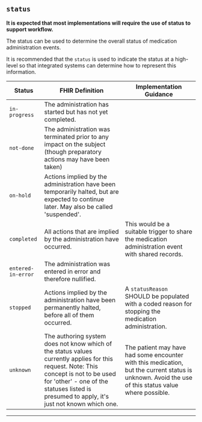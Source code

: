 ## `status`

**It is expected that most implementations will require the use of status to support workflow.**

The status can be used to determine the overall status of medication administration events.

It is recommended that the `status` is used to indicate the status at a high-level so that integrated systems can determine how to represent this information.

<table id="assets">
    <thead>
        <tr>
            <th>Status</th>
            <th>FHIR Definition</th>
            <th>Implementation Guidance</th>
        </tr>
    </thead>
    <tbody>
        <!-- in-progress -->
        <tr>
            <td><code>in-progress</code></td>
            <td>
                The administration has started but has not yet completed.
            </td>
            <td>
            </td>
        </tr>
        <!-- not-done -->
        <tr>
            <td><code>not-done</code></td>
            <td>
                The administration was terminated prior to any impact on the subject (though preparatory actions may have been taken)
            </td>
            <td>
            </td>
        </tr>
        <!-- on-hold -->
        <tr>
            <td><code>on-hold</code></td>
            <td>
                Actions implied by the administration have been temporarily halted, but are expected to continue later. May also be called 'suspended'.
            </td>
            <td>
            </td>
        </tr>
        <!-- completed -->
        <tr>
            <td><code>completed</code></td>
            <td>
                All actions that are implied by the administration have occurred.
            </td>
            <td>
                This would be a suitable trigger to share the medication administration event with shared records.
            </td>
        </tr>
        <!-- entered-in-error -->
        <tr>
            <td><code>entered-in-error</code></td>
            <td>
                The administration was entered in error and therefore nullified.
            </td>
            <td>
            </td>
        </tr>
        <!-- stopped -->
        <tr>
            <td><code>stopped</code></td>
            <td>
                Actions implied by the administration have been permanently halted, before all of them occurred.
            </td>
            <td>
                A <code>statusReason</code> SHOULD be populated with a coded reason for stopping the medication administration.
            </td>
        </tr>
        <!-- unknown -->
        <tr>
            <td><code>unknown</code></td>
            <td>
                The authoring system does not know which of the status values currently applies for this request. Note: This concept is not to be used for 'other' - one of the statuses listed is presumed to apply, it's just not known which one.
            </td>
            <td>
                The patient may have had some encounter with this medication, but the current status is unknown. Avoid the use of this status value where possible.
            </td>
        </tr>    
    </tbody>
</table>

---
